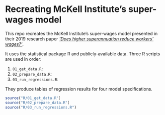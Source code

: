 
<!-- README.md is generated from README.Rmd. Please edit that file -->

# Recreating McKell Institute’s super-wages model

This repo recreates the McKell Institute’s super-wages model presented
in their 2019 research paper [*‘Does higher superannuation reduce
workers’
wages?’*](https://mckellinstitute.org.au/app/uploads/Does-higher-superannuation-reduce-wages.pdf).

It uses the statistical package R and publicly-available data. Three R
scripts are used in order:

1.  `01_get_data.R`:  
2.  `02_prepare_data.R`:
3.  `03_run_regressions.R`:

They produce tables of regression results for four model specifications.

``` r
source("R/01_get_data.R")
source("R/02_prepare_data.R")
source("R/03_run_regressions.R")
```
